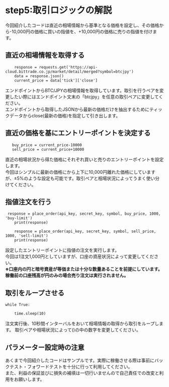 # step5:取引ロジックの解説
今回紹介したコードは直近の相場情報から基準となる価格を設定し、その価格から-10,000円の価格に買いの指値を、+10,000円の価格に売りの指値を付けます。  

## 直近の相場情報を取得する
```
    response = requests.get('https://api-cloud.bittrade.co.jp/market/detail/merged?symbol=btcjpy')
    data = response.json()
    current_price = data['tick']['close']
```
エンドポイントからBTC/JPYの相場情報を取得しています。取引を行うペアを変更したい際にはエンドポイント文末の「btcjpy」を任意の取引ペアに変更してください。  
エンドポイントから取得したJSONから最新の価格だけを抽出するためにティックデータからclose(最新の価格)を指定して引き出します。

## 直近の価格を基にエントリーポイントを決定する
```
   buy_price = current_price-10000
   sell_price = current_price+10000
```
直近の相場状況から得た価格にそれぞれ買いと売りのエントリーポイントを設定します。  
今回はシンプルに最新の価格にから上下に10,000円離れた価格にしていますが、±5%のような設定も可能です。取引ペアと相場状況によってうまく使い分けてください。

## 指値注文を行う
```
 response = place_order(api_key, secret_key, symbol, buy_price, 1000, 'buy-limit')
    print(response)

    response = place_order(api_key, secret_key, symbol, sell_price, 1000, 'sell-limit')
    print(response)
```
設定したエントリーポイントに指値の注文を実行します。  
今回は1注文1,000円としていますが、口座の資産状況によって変更してください。  
**※口座内の円と暗号資産が等価または十分な数量あることを前提にしています。稼働前の口座残高が円のみの場合売り注文は実行されません。**


## 取引をループさせる
```
while True:

    time.sleep(10)
```
注文実行後、10秒間インターバルをおいて相場情報の取得から取引をループします。
取引ペアや相場状況によって()の中の数字を変更してください。


## パラメーター設定時の注意
あくまで今回紹介したコードはサンプルです。実際に稼働させる際は事前にバックテスト・フォワードテストを十分に行って利用してください。  
また、利益の保証並びに損失の補填は一切行いませんので自己責任での改変と利用をお願いします。

